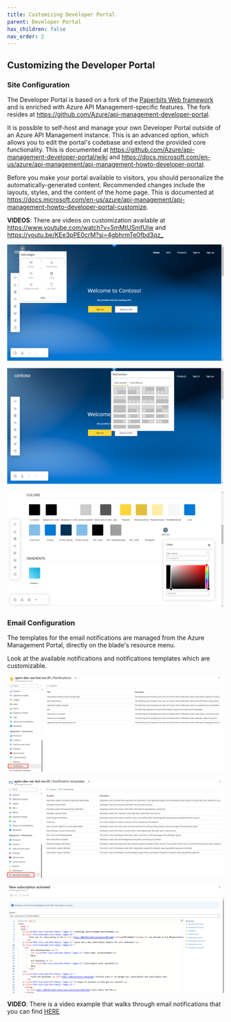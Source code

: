 ```yaml
---
title: Customizing Developer Portal
parent: Developer Portal
has_children: false
nav_order: 2
---
```


 
## Customizing the Developer Portal

### Site Configuration

The Developer Portal is based on a fork of the [Paperbits Web framework](https://paperbits.io/) and is enriched with Azure API Management-specific features. The fork resides at <https://github.com/Azure/api-management-developer-portal>.

It is possible to self-host and manage your own Developer Portal outside of an Azure API Management instance. This is an advanced option, which allows you to edit the portal's codebase and extend the provided core functionality. This is documented at <https://github.com/Azure/api-management-developer-portal/wiki> and <https://docs.microsoft.com/en-us/azure/api-management/api-management-howto-developer-portal>.

Before you make your portal available to visitors, you should personalize the automatically-generated content. Recommended changes include the layouts, styles, and the content of the home page. This is documented at <https://docs.microsoft.com/en-us/azure/api-management/api-management-howto-developer-portal-customize>.

**VIDEOS**: There are videos on customization available at <https://www.youtube.com/watch?v=5mMtUSmfUlw> and <https://youtu.be/KEe3pPE0crM?si=4gbhrmTe0fbd3qz_>

![APIM Developer Portal Config](../../assets/images/apim-developer-portal-config-1.png)

![APIM Developer Portal Config](../../assets/images/apim-developer-portal-config-2.png)

![APIM Developer Portal Styles](../../assets/images/apim-developer-portal-styles.png)

### Email Configuration

The templates for the email notifications are managed from the Azure Management Portal, directly on the blade's resource menu.

Look at the available notifications and notifications templates which are customizable.

![APIM Notifications](../../assets/images/apim-notifications.png)

![APIM Notification Templates](../../assets/images/apim-notification-templates.png)

![APIM Notification Template Edit](../../assets/images/apim-notification-edit.png)

**VIDEO**: There is a video example that walks through email notifications that you can find [HERE](https://youtu.be/UnTkA555AgE?si=SfhqWvrpCgil3Hqe)